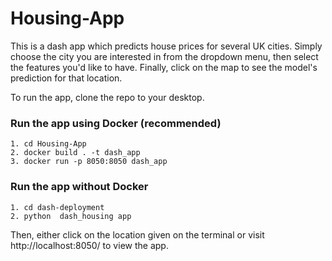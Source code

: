 # Housing-App

This is a dash app which predicts house prices for several UK cities. Simply choose the city you are interested in from the dropdown menu, then select
the features you'd like to have. Finally, click on the map to see the model's prediction for that location.

To run the app, clone the repo to your desktop.

### Run the app using Docker (recommended)
```
1. cd Housing-App
2. docker build . -t dash_app
3. docker run -p 8050:8050 dash_app
```
### Run the app without Docker
```
1. cd dash-deployment
2. python  dash_housing app
```
Then, either click on the location given on the terminal or visit http://localhost:8050/ to view the app.
